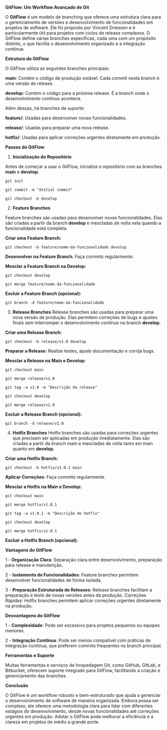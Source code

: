 **GitFlow: Um Workflow Avançado de Git**

O **GitFlow** é um modelo de branching que oferece uma estrutura clara para o gerenciamento de versões e desenvolvimento de funcionalidades em projetos de software. Ele foi proposto por Vincent Driessen e é particularmente útil para projetos com ciclos de release complexos. O GitFlow define várias branches específicas, cada uma com um propósito distinto, o que facilita o desenvolvimento organizado e a integração contínua.

**Estrutura do GitFlow**

O GitFlow utiliza as seguintes branches principais:

**main**: Contém o código de produção estável. Cada commit nesta branch é uma versão de release.

**develop:** Contém o código para a próxima release. É a branch onde o desenvolvimento contínuo acontece.

Além dessas, há branches de suporte:

**feature/**: Usadas para desenvolver novas funcionalidades.

**release/**: Usadas para preparar uma nova release.

**hotfix/**: Usadas para aplicar correções urgentes diretamente em produção.

**Passos do GitFlow**

1. **Inicialização do Repositório**

Antes de começar a usar o GitFlow, inicialize o repositório com as branches **main** e **develop**.

    git init

    git commit -m "Initial commit"

    git checkout -b develop

2. **Feature Branches**

Feature branches são usadas para desenvolver novas funcionalidades. Elas são criadas a partir da branch **develop** e mescladas de volta nela quando a funcionalidade está completa.

**Criar uma Feature Branch:**

    git checkout -b feature/nome-da-funcionalidade develop

**Desenvolver na Feature Branch:** Faça commits regularmente.

**Mesclar a Feature Branch na Develop:**

    git checkout develop

    git merge feature/nome-da-funcionalidade

**Excluir a Feature Branch (opcional):**

    git branch -d feature/nome-da-funcionalidade

3. **Release Branches**
Release branches são usadas para preparar uma nova versão de produção. Elas permitem correções de bugs e ajustes finais sem interromper o desenvolvimento contínuo na branch **develop**.

**Criar uma Release Branch:**

    git checkout -b release/v1.0 develop

**Preparar a Release:** Realize testes, ajuste documentação e corrija bugs.

**Mesclar a Release na Main e Develop:**

    git checkout main

    git merge release/v1.0

    git tag -a v1.0 -m "Descrição da release"

    git checkout develop

    git merge release/v1.0

**Excluir a Release Branch (opcional):**

    git branch -d release/v1.0

4. **Hotfix Branches**
Hotfix branches são usadas para correções urgentes que precisam ser aplicadas em produção imediatamente. Elas são criadas a partir da branch main e mescladas de volta tanto em main quanto em **develop**.

**Criar uma Hotfix Branch:**

    git checkout -b hotfix/v1.0.1 main

**Aplicar Correções**: Faça commits regularmente.

**Mesclar a Hotfix na Main e Develop:**

    git checkout main

    git merge hotfix/v1.0.1

    git tag -a v1.0.1 -m "Descrição do hotfix"

    git checkout develop

    git merge hotfix/v1.0.1

**Excluir a Hotfix Branch (opcional):**

**Vantagens do GitFlow**

1 - **Organização Clara**: Separação clara entre desenvolvimento, preparação para release e manutenção.

2 - **Isolamento de Funcionalidades**: Feature branches permitem desenvolver funcionalidades de forma isolada.

3 - **Preparação Estruturada de Releases**: Release branches facilitam a preparação e teste de novas versões antes da produção.
Correções Rápidas: Hotfix branches permitem aplicar correções urgentes diretamente na produção.

**Desvantagens do GitFlow**

1 - **Complexidade**: Pode ser excessivo para projetos pequenos ou equipes menores.

2 - **Integração Contínua**: Pode ser menos compatível com práticas de integração contínua, que preferem commits frequentes na branch principal.

**Ferramentas e Suporte**

Muitas ferramentas e serviços de hospedagem Git, como GitHub, GitLab, e Bitbucket, oferecem suporte integrado para GitFlow, facilitando a criação e gerenciamento das branches.

**Conclusão**

O GitFlow é um workflow robusto e bem-estruturado que ajuda a gerenciar o desenvolvimento de software de maneira organizada. Embora possa ser complexo, ele oferece uma metodologia clara para lidar com diferentes estágios do desenvolvimento, desde novas funcionalidades até correções urgentes em produção. Adotar o GitFlow pode melhorar a eficiência e a clareza em projetos de médio a grande porte.